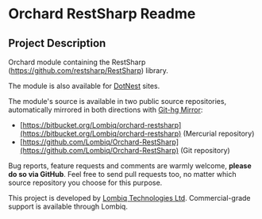 # Orchard RestSharp Readme



## Project Description

Orchard module containing the RestSharp (https://github.com/restsharp/RestSharp) library.

The module is also available for [DotNest](http://dotnest.com/) sites.

The module's source is available in two public source repositories, automatically mirrored in both directions with [Git-hg Mirror](https://githgmirror.com):

- [https://bitbucket.org/Lombiq/orchard-restsharp](https://bitbucket.org/Lombiq/orchard-restsharp) (Mercurial repository)
- [https://github.com/Lombiq/Orchard-RestSharp](https://github.com/Lombiq/Orchard-RestSharp) (Git repository)

Bug reports, feature requests and comments are warmly welcome, **please do so via GitHub**.
Feel free to send pull requests too, no matter which source repository you choose for this purpose.

This project is developed by [Lombiq Technologies Ltd](http://lombiq.com/). Commercial-grade support is available through Lombiq.